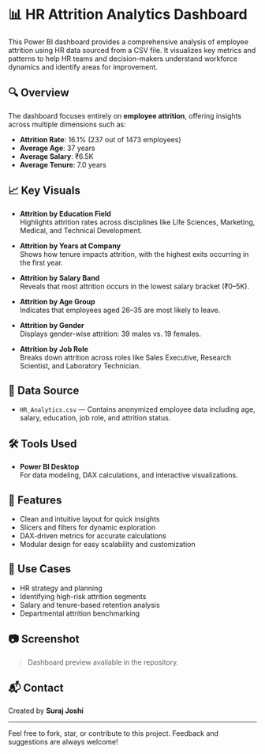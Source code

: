 # 📊 HR Attrition Analytics Dashboard

This Power BI dashboard provides a comprehensive analysis of employee attrition using HR data sourced from a CSV file. It visualizes key metrics and patterns to help HR teams and decision-makers understand workforce dynamics and identify areas for improvement.

## 🔍 Overview

The dashboard focuses entirely on **employee attrition**, offering insights across multiple dimensions such as:

- **Attrition Rate**: 16.1% (237 out of 1473 employees)
- **Average Age**: 37 years
- **Average Salary**: ₹6.5K
- **Average Tenure**: 7.0 years

## 📈 Key Visuals

- **Attrition by Education Field**  
  Highlights attrition rates across disciplines like Life Sciences, Marketing, Medical, and Technical Development.

- **Attrition by Years at Company**  
  Shows how tenure impacts attrition, with the highest exits occurring in the first year.

- **Attrition by Salary Band**  
  Reveals that most attrition occurs in the lowest salary bracket (₹0–5K).

- **Attrition by Age Group**  
  Indicates that employees aged 26–35 are most likely to leave.

- **Attrition by Gender**  
  Displays gender-wise attrition: 39 males vs. 19 females.

- **Attrition by Job Role**  
  Breaks down attrition across roles like Sales Executive, Research Scientist, and Laboratory Technician.

## 📂 Data Source

- `HR_Analytics.csv` — Contains anonymized employee data including age, salary, education, job role, and attrition status.

## 🛠️ Tools Used

- **Power BI Desktop**  
  For data modeling, DAX calculations, and interactive visualizations.

## 🚀 Features

- Clean and intuitive layout for quick insights  
- Slicers and filters for dynamic exploration  
- DAX-driven metrics for accurate calculations  
- Modular design for easy scalability and customization

## 📌 Use Cases

- HR strategy and planning  
- Identifying high-risk attrition segments  
- Salary and tenure-based retention analysis  
- Departmental attrition benchmarking

## 📷 Screenshot

> Dashboard preview available in the repository.

## 📬 Contact

Created by **Suraj Joshi**

---

Feel free to fork, star, or contribute to this project. Feedback and suggestions are always welcome!
